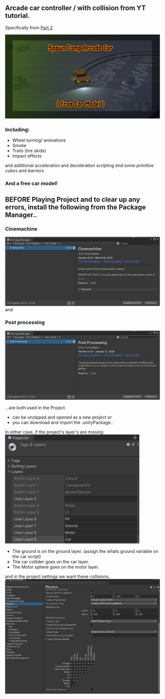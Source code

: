 ## Arcade car controller / with collision from YT tutorial.
Specifically from [Part 2](https://youtu.be/CpXT5So1Gbg)

![Free Car](https://github.com/SpawnCampGames/ArcadeCarController/blob/main/readme/SpawnCampArcadeCarController.png)

### Including:
- Wheel turning/ animations
- Smoke
- Trails (tire skids)
- Impact effects

and additional acceleration and deceleration scripting
*and some primitive cubes and barriers*

### **And a free car model!**

## BEFORE Playing Project and to clear up any errors, install the following from the Package Manager..

### Cinemachine
![Package Manager > Cinemachine](https://github.com/SpawnCampGames/ArcadeCarController/blob/main/readme/cinemachine.png)
and
### Post processing
![Package Manager > PostProcessing](https://github.com/SpawnCampGames/ArcadeCarController/blob/main/readme/postprocessing.png)

...are both used in the Project.

- can be unzipped and opened as a new project or
- you can download and import the .unityPackage..

In either case, if the project's layer's are missing 
![Layers](https://github.com/SpawnCampGames/ArcadeCarController/blob/main/readme/tags.png)

- The ground is on the ground layer. (assign the whats ground variable on the car script)
- The car collider goes on the car layer.
- The Motor sphere goes on the motor layer.

and in the project settings we want these collisions..
![Collision Matrix](https://github.com/SpawnCampGames/ArcadeCarController/blob/main/readme/projsettings.png)

